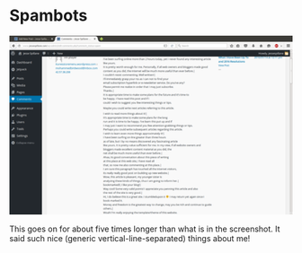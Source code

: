# Spambots

![I think your spambot might be broken](images/blog/Screenshot-from-2016-01-14-19-24-35.png)

This goes on for about five times longer than what is in the
screenshot. It said such nice (generic vertical-line-separated) things
about me!
